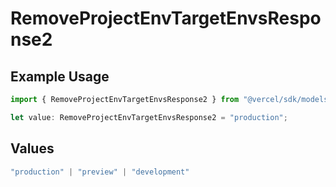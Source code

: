# RemoveProjectEnvTargetEnvsResponse2

## Example Usage

```typescript
import { RemoveProjectEnvTargetEnvsResponse2 } from "@vercel/sdk/models/operations/removeprojectenv.js";

let value: RemoveProjectEnvTargetEnvsResponse2 = "production";
```

## Values

```typescript
"production" | "preview" | "development"
```